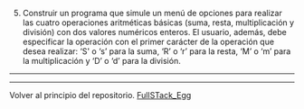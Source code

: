 5) Construir un programa que simule un menú de opciones para realizar las cuatro
operaciones aritméticas básicas (suma, resta, multiplicación y división) con dos valores
numéricos enteros. El usuario, además, debe especificar la operación con el primer
carácter de la operación que desea realizar: ‘S' o ‘s’ para la suma, ‘R’ o ‘r’ para la resta, ‘M’
o ‘m’ para la multiplicación y ‘D’ o ‘d’ para la división. 

---
---

Volver al principio del repositorio. [FullSTack_Egg](https://github.com/megagringa/FullStack_Egg_Curso)